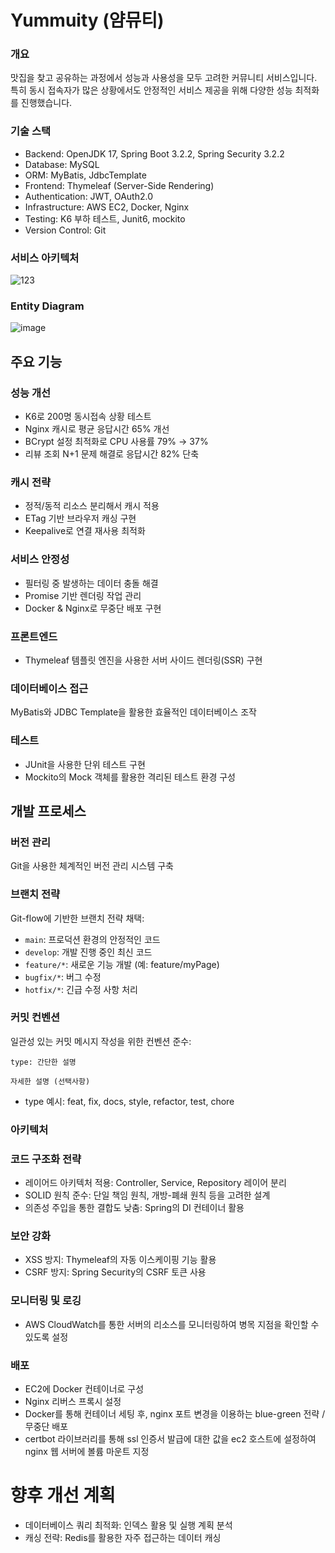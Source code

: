 Yummuity (얌뮤티)
===========
### 개요
맛집을 찾고 공유하는 과정에서 성능과 사용성을 모두 고려한 커뮤니티 서비스입니다.
특히 동시 접속자가 많은 상황에서도 안정적인 서비스 제공을 위해 다양한 성능 최적화를 진행했습니다.

### 기술 스택

- Backend: OpenJDK 17, Spring Boot 3.2.2, Spring Security 3.2.2
- Database: MySQL
- ORM: MyBatis, JdbcTemplate
- Frontend: Thymeleaf (Server-Side Rendering)
- Authentication: JWT, OAuth2.0
- Infrastructure: AWS EC2, Docker, Nginx
- Testing: K6 부하 테스트, Junit6, mockito
- Version Control: Git

### 서비스 아키텍처
![123](https://github.com/user-attachments/assets/ee807e9a-787d-4f72-a43f-387824259aa8)



### Entity Diagram
![image](https://github.com/user-attachments/assets/f9da8f9b-fa2a-4118-8b32-d81cbd54e479)


주요 기능
--------------
### 성능 개선

- K6로 200명 동시접속 상황 테스트
- Nginx 캐시로 평균 응답시간 65% 개선
- BCrypt 설정 최적화로 CPU 사용률 79% → 37%
- 리뷰 조회 N+1 문제 해결로 응답시간 82% 단축


### 캐시 전략

- 정적/동적 리소스 분리해서 캐시 적용
- ETag 기반 브라우저 캐싱 구현
- Keepalive로 연결 재사용 최적화


### 서비스 안정성

- 필터링 중 발생하는 데이터 충돌 해결
- Promise 기반 렌더링 작업 관리
- Docker & Nginx로 무중단 배포 구현

### 프론트엔드

- Thymeleaf 템플릿 엔진을 사용한 서버 사이드 렌더링(SSR) 구현

### 데이터베이스 접근

MyBatis와 JDBC Template을 활용한 효율적인 데이터베이스 조작

### 테스트

- JUnit을 사용한 단위 테스트 구현
- Mockito의 Mock 객체를 활용한 격리된 테스트 환경 구성

개발 프로세스
--------------------------------------------
### 버전 관리
Git을 사용한 체계적인 버전 관리 시스템 구축
### 브랜치 전략
Git-flow에 기반한 브랜치 전략 채택:

- `main`: 프로덕션 환경의 안정적인 코드
- `develop`: 개발 진행 중인 최신 코드
- `feature/*`: 새로운 기능 개발 (예: feature/myPage)
- `bugfix/*`: 버그 수정
- `hotfix/*`: 긴급 수정 사항 처리

### 커밋 컨벤션
일관성 있는 커밋 메시지 작성을 위한 컨벤션 준수:
```
type: 간단한 설명

자세한 설명 (선택사항)

```
- type 예시: feat, fix, docs, style, refactor, test, chore

### 아키텍처


                                       
### 코드 구조화 전략

- 레이어드 아키텍처 적용: Controller, Service, Repository 레이어 분리  
- SOLID 원칙 준수: 단일 책임 원칙, 개방-폐쇄 원칙 등을 고려한 설계  
- 의존성 주입을 통한 결합도 낮춤: Spring의 DI 컨테이너 활용  

### 보안 강화

- XSS 방지: Thymeleaf의 자동 이스케이핑 기능 활용  
- CSRF 방지: Spring Security의 CSRF 토큰 사용  


### 모니터링 및 로깅

- AWS CloudWatch를 통한 서버의 리소스를 모니터링하여 병목 지점을 확인할 수 있도록 설정


### 배포

- EC2에 Docker 컨테이너로 구성
- Nginx 리버스 프록시 설정
- Docker를 통해 컨테이너 세팅 후, nginx 포트 변경을 이용하는 blue-green 전략 / 무중단 배포
- certbot 라이브러리를 통해 ssl 인증서 발급에 대한 값을 ec2 호스트에 설정하여 nginx 웹 서버에 볼륨 마운트 지정


향후 개선 계획
=====================
- 데이터베이스 쿼리 최적화: 인덱스 활용 및 실행 계획 분석
- 캐싱 전략: Redis를 활용한 자주 접근하는 데이터 캐싱
